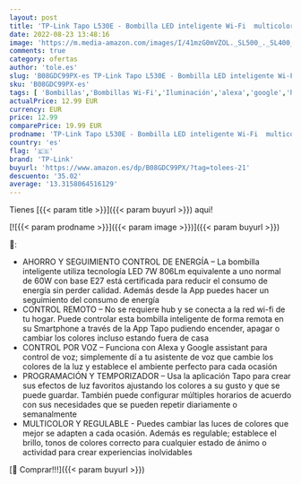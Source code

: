 ```yaml
---
layout: post
title: 'TP-Link Tapo L530E - Bombilla LED inteligente Wi-Fi  multicolor  regulable  E27  8.7 W 806 lm  compatible con Alexa y Google Home'
date: 2022-08-23 13:48:16
image: 'https://m.media-amazon.com/images/I/41mzG0mVZOL._SL500_._SL400_.jpg'
comments: true
category: ofertas
author: 'tole.es'
slug: 'B08GDC99PX-es TP-Link Tapo L530E - Bombilla LED inteligente Wi-Fi...'
sku: 'B08GDC99PX-es'
tags: [ 'Bombillas','Bombillas Wi-Fi','Iluminación','alexa','google','home','tp-link','🇪🇸', ]
actualPrice: 12.99 EUR
currency: EUR
price: 12.99
comparePrice: 19.99 EUR
prodname: 'TP-Link Tapo L530E - Bombilla LED inteligente Wi-Fi  multicolor  regulable  E27  8.7 W 806 lm  compatible con Alexa y Google Home'
country: 'es'
flag: '🇪🇸'
brand: 'TP-Link'
buyurl: 'https://www.amazon.es/dp/B08GDC99PX/?tag=tolees-21'
descuento: '35.02'
average: '13.3158064516129'
---
```


Tienes [{{< param title >}}]({{< param buyurl >}}) aqui!

[![{{< param prodname >}}]({{< param image >}})]({{< param buyurl >}})

🔎:

- AHORRO Y SEGUIMIENTO CONTROL DE ENERGÍA – La bombilla inteligente utiliza tecnología LED 7W 806Lm equivalente a uno normal de 60W con base E27 está certificada para reducir el consumo de energía sin perder calidad. Además desde la App puedes hacer un seguimiento del consumo de energía
- CONTROL REMOTO – No se requiere hub y se conecta a la red wi-fi de tu hogar. Puede controlar esta bombilla inteligente de forma remota en su Smartphone a través de la App Tapo pudiendo encender, apagar o cambiar los colores incluso estando fuera de casa
- CONTROL POR VOZ – Funciona con Alexa y Google assistant para control de voz; simplemente dí a tu asistente de voz que cambie los colores de la luz y establece el ambiente perfecto para cada ocasión
- PROGRAMACIÓN Y TEMPORIZADOR – Usa la aplicación Tapo para crear sus efectos de luz favoritos ajustando los colores a su gusto y que se puede guardar. También puede configurar múltiples horarios de acuerdo con sus necesidades que se pueden repetir diariamente o semanalmente
- MULTICOLOR Y REGULABLE - Puedes cambiar las luces de colores que mejor se adapten a cada ocasión. Además es regulable; establece el brillo, tonos de colores correcto para cualquier estado de ánimo o actividad para crear experiencias inolvidables

[🛒 Comprar!!!]({{< param buyurl >}})
